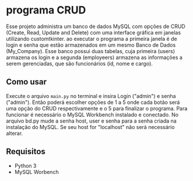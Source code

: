 # programa CRUD

Esse projeto administra um banco de dados MySQL com opções de CRUD (Create, Read, Update and Delete) com uma interface gráfica em janelas utilizando customtkinter. ao executar o programa a primeira janela é de login e senha que estão armazenados em um mesmo Banco de Dados (My_Company). Esse banco possui duas tabelas, cuja primeira (users) armazena os login e a segunda (employeers) armazena as informações a serem gerenciadas, que são funcionários (id, nome e cargo).

## Como usar
Execute o arquivo `main.py` no terminal e insira Login ("admin") e senha ("admin"). Então poderá escolher opções de 1 a 5 onde cada botão será uma opção do CRUD respectivamente e o 5 para finalizar o programa. Para funcionar é necessário o MySQL Workbench instalado e conectado. No arquivo bd.py mude a senha host, user e senha para a senha criada na instalação do MySQL. Se seu host for "localhost" não será necessário alterar.

## Requisitos
- Python 3
- MySQL Worbench
